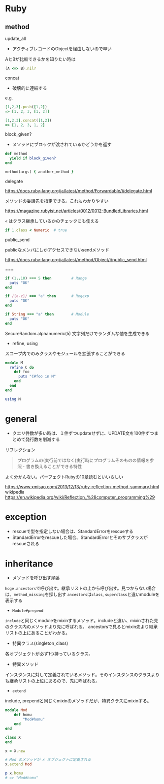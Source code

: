 # Ruby

## method
update_all
- アクティブレコードのObjectを経由しないので早い

AとBが比較できるかを知りたい時は
```ruby
(A <=> B).nil?
```

concat
- 破壊的に連結する

e.g.
```ruby
[1,2,3].push([1,2])
=> [1, 2, 3, [1, 2]]

[1,2,3].concat([1,2])
=> [1, 2, 3, 1, 2]
```

block_given?
- メソッドにブロックが渡されているかどうかを返す
```ruby
def method
  yield if block_given?
end

method(args) { another_method }
```

delegate

https://docs.ruby-lang.org/ja/latest/method/Forwardable/i/delegate.html

メソッドの委譲先を指定できる。これもわかりやすい

https://magazine.rubyist.net/articles/0012/0012-BundledLibraries.html

`<`   はクラス継承しているかのチェックにも使える
```ruby
if 1.class < Numeric  # true
```

public_send

publicなメンバにしかアクセスできないsendメソッド

https://docs.ruby-lang.org/ja/latest/method/Object/i/public_send.html

===

```ruby
if (1..10) === 5 then         # Range
  puts "OK"
end

if /[a-z]/ === "a" then       # Regexp
  puts "OK"
end

if String === "a" then        # Module
  puts "OK"
end
```
 
SecureRandom.alphanumeric(5)
文字列だけでランダムな値を生成できる

- refine, using

スコープ内でのみクラスやモジュールを拡張することができる
```ruby
module M
  refine C do
    def foo
      puts "C#foo in M"
    end
  end
end

using M
```

# general
- クエリ件数が多い時は、１件ずつupdateせずに、UPDATE文を100件ずつまとめて発行数を削減する

リフレクション
> プログラムの(実行前ではなく)実行時にプログラムそのものの情報を参照・書き換えることができる特性

よく分かんない。パーフェクトRubyの10章読むといいらしい

https://www.xmisao.com/2013/12/13/ruby-reflection-method-summary.html
wikipedia
https://en.wikipedia.org/wiki/Reflection_%28computer_programming%29

# exception
- rescueで型を指定しない場合は、StandardErrorをrescueする
- StandardErrorをrescueした場合、StandardErrorとそのサブクラスがrescueされる

# inheritance
- メソッドを呼び出す順番

`hoge.ancestors`で呼び出す。継承リストの上から呼び出す。見つからない場合は、`method_missing`を探し出す
`ancestors`は`class`, `superclass`と違いmoduleを表示する

- `Module#prepend`

`include`と同じくmoduleをmixinするメソッド。includeと違い、mixinされた先のクラス内のメソッドより先に呼ばれる。
ancestorsで見るとmixin先より継承リストの上にあることがわかる。

- 特異クラス(singleton_class)

各オブジェクトが必ず1つ持っているクラス。

- 特異メソッド

インスタンスに対して定義されているメソッド。そのインスタンスのクラスよりも継承リストの上位にあるので、先に呼ばれる。

- `extend`

include, prependと同じくmixinのメソッドだが、特異クラスにmixinする。
```ruby
module Mod
    def homu
        "Mod#homu"
    end
end

class X
end

x = X.new

# Mod のメソッドが x オブジェクトに定義される
x.extend Mod

p x.homu
# => "Mod#homu"

```



